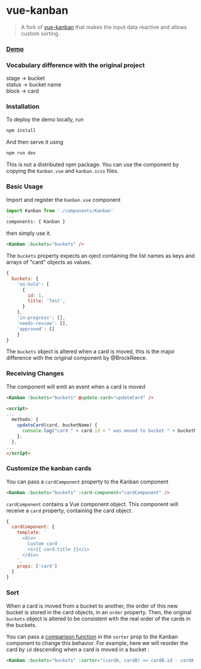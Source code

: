 # vue-kanban

> A fork of [vue-kanban](https://github.com/BrockReece/vue-kanban) that makes the input data reactive and allows custom sorting.

### [Demo](https://j4kim.github.io/vue-kanban/)

### Vocabulary difference with the original project

stage -> bucket  
status -> bucket name  
block -> card

### Installation

To deploy the demo locally, run
```bash
npm install
```

And then serve it using
```bash
npm run dev
```

This is not a distributed npm package.
You can use the component by copying the `Kanban.vue` and `kanban.scss` files.

### 

### Basic Usage
Import and register the `Kanban.vue` component
```js
import Kanban from './components/Kanban'
...
components: { Kanban }
```

then simply use it.
```html
<Kanban :buckets="buckets" />
```

The `buckets` property expects an oject containing the
list names as keys and arrays of "card" objects as values.
```js
{
  buckets: {
    'on-hold': [
      {
        id: 1,
        title: 'Test',
      }
    ],
    'in-progress': [],
    'needs-review': [],
    'approved': []
    }
}
```

The `buckets` object is altered when a card is moved,
this is the major difference with the original component by @BrockReece.

### Receiving Changes
The component will emit an event when a card is moved

```html
<Kanban :buckets="buckets" @update-card="updateCard" />

<script>
...
  methods: {
    updateCard(card, bucketName) {
      console.log("card " + card.id + " was moved to bucket " + bucketName)
    },
  },
...
</script>
```

### Customize the kanban cards
You can pass a `cardComponent` property to the Kanban component

```html
<Kanban :buckets="buckets" :card-component="cardComponent" />
```

`cardComponent` contains a Vue component object. This component will receive a `card` property, containing the card object.
```js
{
  cardComponent: { 
    template: `
      <div>
        Custom card
        <i>{{ card.title }}</i>
      </div>
    `,
    props: ['card']
  }
}
```


### Sort

When a card is moved from a bucket to another, the order of this new bucket is stored in the card objects, in an `order` property. Then, the original `buckets` object is altered to be consistent with the real order of the cards in the buckets.

You can pass a [comparison function](https://developer.mozilla.org/en-US/docs/Web/JavaScript/Reference/Global_Objects/Array/sort#Description) in the `sorter` prop to the Kanban component to change this behavior.
For example, here we will reorder the card by `id` descending when a card is moved in a bucket :
```html
<Kanban :buckets="buckets" :sorter="(cardA, cardB) => cardB.id - cardA.id" />
```

